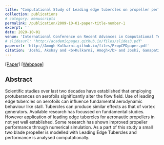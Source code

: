 ```yaml
---
title: "Computational Study of Leading edge tubercles on propeller performance"
collection: publications
# category: manuscripts
permalink: /publication/2009-10-01-paper-title-number-1
excerpt: ''
date: 2020-10-01
venue: 'International Conference on Recent Advances in Computational Techniques (IC-RACT) Proceedings'
# slidesurl: 'http://academicpages.github.io/files/slides3.pdf'
paperurl: 'http://Amogh-Kulkarni.github.io/files/PropCFDpaper.pdf'
citation: 'Joshi, Akshay and <b>Kulkarni, Amogh</b> and Joshi, Ganapati. (June 26, 2020). &quot;Computational Study of Leading Edge Tubercles on Propeller Performance 3.&quot; <i>Proceedings of the International Conference on Recent Advances in Computational Techniques (IC-RACT) 2020</i>. 1(3).'
---
```


[[Paper]](http://Amogh-Kulkarni.github.io/files/PropCFDpaper.pdf) [[Webpage]](https://papers.ssrn.com/sol3/papers.cfm?abstract_id=3696034)

## Abstract
Scientific studies over last two decades have established that employing protuberances on aerofoils significantly alter the flow field. Use of leading edge tubercles on aerofoils can influence fundamental aerodynamic behaviour like stall. Tubercles can produce similar effects as that of vortex generators. Available research has focussed on fundamental studies. However application of leading edge tubercles for aeronautic propellers in not yet well established. Some research has shown improved propeller performance through numerical simulation. As a part of this study a small two blade propeller is modelled with Leading Edge Tubercles and performance is analysed computationally.
